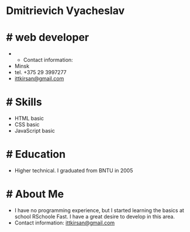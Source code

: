 # Dmitrievich Vyacheslav
# # web developer
* * Contact information:       
*  Minsk
*  tel. +375 29 3997277
*  ittkirsan@gmail.com
# # Skills
* HTML basic
* CSS basic
* JavaScript basic
# #  Education
* Higher technical. I graduated from BNTU in 2005
# # About Me
* I have no programming experience, but I started learning 
the basics at school RSchoole Fast. I have a great desire to 
develop in this area.
* Contact information: ittkirsan@gmail.com